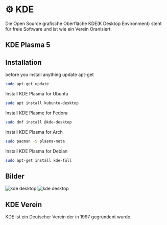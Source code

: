 # ⚙️ KDE

Die Open Source grafische Oberfläche KDE(K Desktop Environment) steht für freie Software und ist wie ein Verein Oranisiert.

## KDE Plasma 5

## Installation

before you install anything update apt-get
```sh
sudo apt-get update
```

Install KDE Plasma for Ubuntu
```sh
sudo apt install kubuntu-desktop
```

Install KDE Plasme for Fedora
```sh
sudo dnf install @kde-desktop
```

Install KDE Plasma for Arch
```sh
sudo pacman -S plasma-meta
```

Install KDE Plasma for Debian
```sh
sudo apt-get install kde-full
```
## Bilder

![kde desktop](kde-image1.png)
![kde desktop](kde-image2.png)

## KDE Verein

KDE ist ein Deutscher Verein der in 1997 gegründent wurde.
